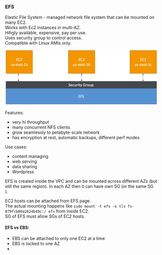 ### EFS

Elastic File System - managed network file system that can be mounted on many EC2.\
Works with Ec2 instances in multi-AZ.\
Hihgly available, expensive, pay per use.\
Uses security group to control access.\
Compatible with Linux AMIs only.

![EFS](EFS.png)

Features:
* very hi throughput
* many concurrent NFS clients
* grow seamlessly to petabyte-scale network
* has encryption at rest, automatic backups, different perf modes

Use cases:
* content managing
* web serving
* data sharing
* Wordpress

EFS is created inside the VPC and can be mounted across different AZs (but still the same region).
In each AZ then it can have own SG (or the same SG ).

EC2 hosts can be attached from EFS page.\
The actual mounting happens like `sudo mount -t efs -o tls fs-079fcb09a2624b49c:/ efs`
from inside EC2.\
SG of EFS must allow SGs of EC2 hosts.

#### EFS vs EBS:
* EBS can be attached to only one EC2 at a time
* EBS is locked to one AZ
* 
